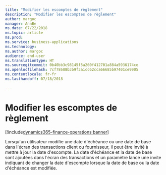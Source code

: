 ```yaml
---
title: "Modifier les escomptes de règlement"
description: "Modifier les escomptes de règlement"
author: margoc
manager: AnnBe
ms.date: 07/22/2018
ms.topic: article
ms.prod: 
ms.service: business-applications
ms.technology: 
ms.author: margoc
audience: end-user
ms.translationtype: HT
ms.sourcegitcommit: 0b40bb3c98145f5a260f412701a884a5936174ce
ms.openlocfilehash: 7cf78688b3b9f3a1cc62cca66685b97401ce9905
ms.contentlocale: fr-fr
ms.lasthandoff: 07/18/2018

---
```

#  <a name="change-cash-discounts"></a>Modifier les escomptes de règlement

[!include[dynamics365-finance-operations banner](../includes/dynamics365-finance-operations.md)]



Lorsqu'un utilisateur modifie une date d'échéance ou une date de base dans l'écran des transactions client ou fournisseur, il peut être invité à mettre à jour la date d'escompte. La date d'échéance et la date de base sont ajoutées dans l'écran des transactions et un paramètre lance une invite indiquant de changer la date d'escompte lorsque la date de base ou la date d'échéance est modifiée.
